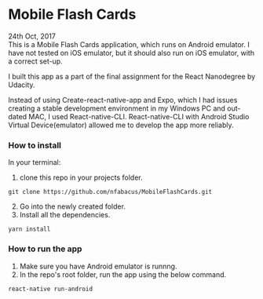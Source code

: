 # Mobile Flash Cards
24th Oct, 2017 <br/>
This is a Mobile Flash Cards application, which runs on Android emulator.  I have not tested on iOS emulator, but it should also run on iOS emulator, with a correct set-up. 

I built this app as a part of the final assignment for the React Nanodegree by Udacity.

Instead of using Create-react-native-app and Expo, which I had issues creating a stable development environment in my Windows PC and out-dated MAC, I used React-native-CLI.
React-native-CLI with Android Studio Virtual Device(emulator) allowed me to develop the app more reliably.

### How to install
In your terminal:
1. clone this repo in your projects folder.
```
git clone https://github.com/nfabacus/MobileFlashCards.git
```
2. Go into the newly created folder. 
3. Install all the dependencies.
```
yarn install
```

### How to run the app
1. Make sure you have Android emulator is runnng.
2. In the repo's root folder, run the app using the below command.
```
react-native run-android
```

